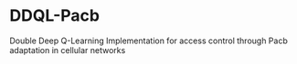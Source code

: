# DDQL-Pacb
Double Deep Q-Learning Implementation for access control through Pacb adaptation in cellular networks
